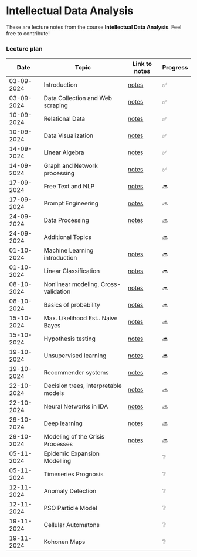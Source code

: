 # Intellectual Data Analysis

These are lecture notes from the course **Intellectual Data Analysis**. Feel free to contribute!

### Lecture plan

| Date    | Topic | Link to notes | Progress |
| ------- | ----- | ------------- | -------- |
| 03-09-2024    | Introduction                          | [notes](./presentations/1_intro.pptx)                | ✅ |
| 03-09-2024    | Data Collection and Web scraping      | [notes](./src/102_data_collection_scraping.ipynb)    | ✅ |
| 10-09-2024    | Relational Data                       | [notes](./src/103_relational_data.ipynb)             | ✅ |
| 10-09-2024    | Data Visualization                    | [notes](./src/104_data_visualization.ipynb)          | ✅ |
| 14-09-2024    | Linear Algebra                        | [notes](./src/105_linear_algebra.ipynb)              | ✅ |
| 14-09-2024    | Graph and Network processing          | [notes](./src/106_graphs.ipynb)                      | ✅ |
| 17-09-2024    | Free Text and NLP                     | [notes](./src/107_nlp.ipynb)                         | 🔜 |
| 17-09-2024    | Prompt Engineering                    | [notes](./src/108_prompts.ipynb)                     | 🔜 |
| 24-09-2024    | Data Processing                       | [notes](./src/111_data_processing.ipynb)             | 🔜 |
| 24-09-2024    | Additional Topics                     |                                                      | 🔜 |
| 01-10-2024    | Machine Learning introduction         | [notes](./src/201_ml_intro.ipynb)                    | 🔜 |
| 01-10-2024    | Linear Classification                 | [notes](./src/202_linear_classification.ipynb)       | 🔜 |
| 08-10-2024    | Nonlinear modeling. Cross-validation  | [notes](./src/203_nonlinear.ipynb)                   | 🔜 |
| 08-10-2024    | Basics of probability                 | [notes](./src/204_probability.ipynb)                 | 🔜 |
| 15-10-2024    | Max. Likelihood Est.. Naive Bayes     | [notes](./src/205_max_like_bayes.ipynb)              | 🔜 |
| 15-10-2024    | Hypothesis testing                    | [notes](./src/206_hypothesis_testing.ipynb)          | 🔜 |
| 19-10-2024    | Unsupervised learning                 | [notes](./src/207_unsupervised.ipynb)                | 🔜 |
| 19-10-2024    | Recommender systems                   | [notes](./src/208_recommender_systems.ipynb)         | 🔜 |
| 22-10-2024    | Decision trees, interpretable models  | [notes](./src/209_decision_trees.ipynb)              | 🔜 |
| 22-10-2024    | Neural Networks in IDA                | [notes](./src/210_nn.ipynb)                          | 🔜 |
| 29-10-2024    | Deep learning                         | [notes](./src/211_deep_learning.ipynb)               | 🔜 |
| 29-10-2024    | Modeling of the Crisis Processes      | [notes](./src/212_crysis_modelling.ipynb)            | 🔜 |
| 05-11-2024    | Epidemic Expansion Modelling          |     | ❔ |
| 05-11-2024    | Timeseries Prognosis                  |     | ❔ |
| 12-11-2024    | Anomaly Detection                     |     | ❔ |
| 12-11-2024    | PSO Particle Model                    |     | ❔ |
| 19-11-2024    | Cellular Automatons                   |     | ❔ |
| 19-11-2024    | Kohonen Maps                          |     | ❔ |

